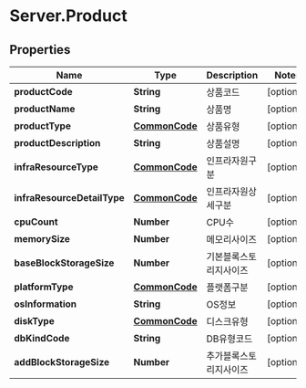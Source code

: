 # Server.Product

## Properties
Name | Type | Description | Notes
------------ | ------------- | ------------- | -------------
**productCode** | **String** | 상품코드 | [optional] 
**productName** | **String** | 상품명 | [optional] 
**productType** | [**CommonCode**](CommonCode.md) | 상품유형 | [optional] 
**productDescription** | **String** | 상품설명 | [optional] 
**infraResourceType** | [**CommonCode**](CommonCode.md) | 인프라자원구분 | [optional] 
**infraResourceDetailType** | [**CommonCode**](CommonCode.md) | 인프라자원상세구분 | [optional] 
**cpuCount** | **Number** | CPU수 | [optional] 
**memorySize** | **Number** | 메모리사이즈 | [optional] 
**baseBlockStorageSize** | **Number** | 기본블록스토리지사이즈 | [optional] 
**platformType** | [**CommonCode**](CommonCode.md) | 플랫폼구분 | [optional] 
**osInformation** | **String** | OS정보 | [optional] 
**diskType** | [**CommonCode**](CommonCode.md) | 디스크유형 | [optional] 
**dbKindCode** | **String** | DB유형코드 | [optional] 
**addBlockStorageSize** | **Number** | 추가블록스토리지사이즈 | [optional] 


